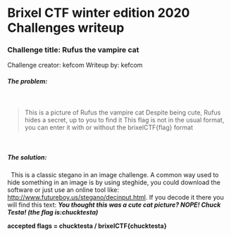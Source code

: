 # Brixel CTF winter edition 2020 Challenges writeup
### Challenge title: Rufus the vampire cat 
Challenge creator: kefcom
Writeup by: kefcom

##### The problem:
&nbsp;
>This is a picture of Rufus the vampire cat
Despite being cute, Rufus hides a secret, up to you to find it
This flag is not in the usual format, you can enter it with or without the brixelCTF{flag} format


&nbsp;
##### The solution:
&nbsp;
This is a classic stegano in an image challenge. A common way used to hide something in an image is by using steghide, you could download the software or just use an online tool like: http://www.futureboy.us/stegano/decinput.html.
If you decode it there you will find this text: 
***You thought this was a cute cat picture? NOPE! Chuck Testa! (the flag is:chucktesta)***


**accepted flags = chucktesta / brixelCTF{chucktesta}**